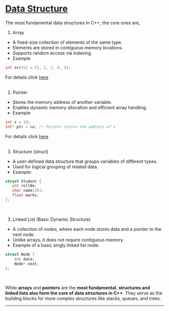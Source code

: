 # [Data Structure](#data-structure)
The most fundamental data structures in C++, the core ones are,
1. Array
 - A fixed-size collection of elements of the same type.
 - Elements are stored in contiguous memory locations.
 - Supports random access via indexing.
 - Example
 ```cpp
int arr[5] = {1, 2, 3, 4, 5};
 ```
For details click [here](https://github.com/ingaleshubhankar/CPP-HANDBOOK/blob/main/Data%20Structures/Array.md#array)
<br>
<br>


2. Pointer
 - Stores the memory address of another variable.
 - Enables dynamic memory allocation and efficient array handling.
 - Example
 ```cpp
int x = 10;
int* ptr = &x; // Pointer stores the address of x
 ```
For details click [here](https://github.com/ingaleshubhankar/CPP-HANDBOOK/blob/main/Data%20Structures/Pointer.md#pointer)
<br>
<br>


3. Structure (struct)
 - A user-defined data structure that groups variables of different types.
 - Used for logical grouping of related data.
 - Example:
 ```cpp
struct Student {
    int rollNo;
    char name[20];
    float marks;
};
 ```
 <br>


3. Linked List (Basic Dynamic Structure)
 - A collection of nodes, where each node stores data and a pointer to the next node.
 - Unlike arrays, it does not require contiguous memory.
 - Example of a basic singly linked list node:
```cpp
struct Node {
    int data;
    Node* next;
};
```
<br>

While **arrays** and **pointers** are the **most fundamental**, **structures and linked lists also form the core of data structures in C++**. They serve as the building blocks for more complex structures like stacks, queues, and trees.
<br>

---